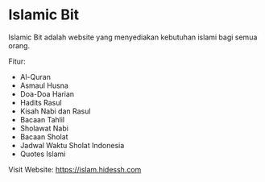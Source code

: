 # Islamic Bit
Islamic Bit adalah website yang menyediakan kebutuhan islami bagi semua orang.

Fitur:
* Al-Quran
* Asmaul Husna
* Doa-Doa Harian
* Hadits Rasul
* Kisah Nabi dan Rasul
* Bacaan Tahlil
* Sholawat Nabi
* Bacaan Sholat
* Jadwal Waktu Sholat Indonesia
* Quotes Islami

Visit Website: https://islam.hidessh.com
